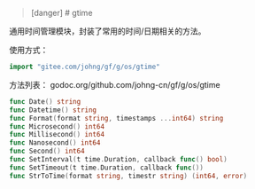 >[danger] # gtime

通用时间管理模块，封装了常用的时间/日期相关的方法。

使用方式：
```go
import "gitee.com/johng/gf/g/os/gtime"
```

方法列表： godoc.org/github.com/johng-cn/gf/g/os/gtime
```go
func Date() string
func Datetime() string
func Format(format string, timestamps ...int64) string
func Microsecond() int64
func Millisecond() int64
func Nanosecond() int64
func Second() int64
func SetInterval(t time.Duration, callback func() bool)
func SetTimeout(t time.Duration, callback func())
func StrToTime(format string, timestr string) (int64, error)
```